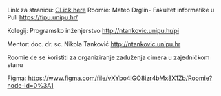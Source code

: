 Link za stranicu: [CLick here](https://roomie-a28aa.firebaseapp.com/)
Roomie: Mateo Drglin-
Fakultet informatike u Puli
https://fipu.unipu.hr/

Kolegij: Programsko inženjerstvo
http://ntankovic.unipu.hr/pi

Mentor: doc. dr. sc. Nikola Tanković
http://ntankovic.unipu.hr

Roomie će se koristiti za organiziranje zaduženja cimera u zajedničkom stanu

Figma: https://www.figma.com/file/vXYbo4lGO8izr4bMx8X1Zb/Roomie?node-id=0%3A1
